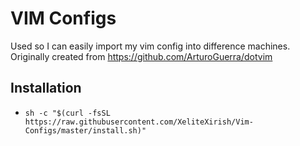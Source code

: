 # VIM Configs

Used so I can easily import my vim config into difference machines.
Originally created from 
https://github.com/ArturoGuerra/dotvim

## Installation 
- `sh -c "$(curl -fsSL https://raw.githubusercontent.com/XeliteXirish/Vim-Configs/master/install.sh)"`
